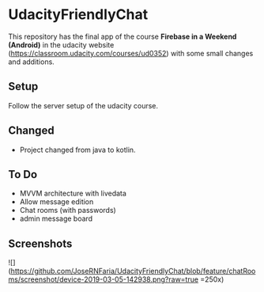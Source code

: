 # UdacityFriendlyChat

This repository has the final app of the course **Firebase in a Weekend (Android)** in the udacity website (https://classroom.udacity.com/courses/ud0352) with some small changes and additions.

## Setup

Follow the server setup of the udacity course.
## Changed
* Project changed from java to kotlin.

## To Do
* MVVM architecture with livedata
* Allow message edition
* Chat rooms (with passwords)
* admin message board

## Screenshots

![](https://github.com/JoseRNFaria/UdacityFriendlyChat/blob/feature/chatRooms/screenshot/device-2019-03-05-142938.png?raw=true  =250x)
